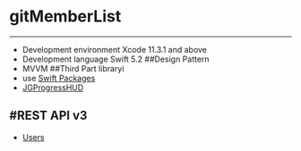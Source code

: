 # gitMemberList
---
- Development environment Xcode 11.3.1 and above
- Development language Swift 5.2
##Design Pattern
- MVVM
##Third Part libraryi
- use [Swift Packages](https://swift.org/package-manager/)
- [JGProgressHUD](https://github.com/JonasGessner/JGProgressHUD)

#REST API v3
---
- [Users](https://developer.github.com/v3/users/)
